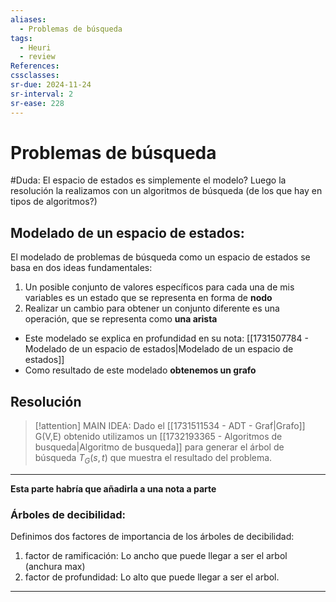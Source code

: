```yaml
---
aliases:
  - Problemas de búsqueda
tags:
  - Heuri
  - review
References: 
cssclasses:
sr-due: 2024-11-24
sr-interval: 2
sr-ease: 228
---
```

# Problemas de búsqueda
#Duda: El espacio de estados es simplemente el modelo? Luego la resolución la realizamos con un algoritmos de búsqueda (de los que hay en tipos de algoritmos?)

## Modelado de un espacio de estados:
El modelado de problemas de búsqueda como un espacio de estados se basa en dos ideas fundamentales: 

1. Un posible conjunto de valores específicos para cada una  de mis variables es un estado que se representa en forma de **nodo**
2. Realizar un cambio para obtener un conjunto diferente es una operación, que se representa como **una arista**
+ Este modelado se explica en profundidad en su nota: [[1731507784 - Modelado de un espacio de estados|Modelado de un espacio de estados]]
+ Como resultado de este modelado **obtenemos un grafo**
##  Resolución
> [!attention] MAIN IDEA: 
> Dado el [[1731511534 - ADT - Graf|Grafo]] G(V,E) obtenido utilizamos un [[1732193365 - Algoritmos de busqueda|Algoritmo de busqueda]] para generar el árbol de búsqueda $T_G(s,t)$ que muestra el resultado del problema. 
> 

*** 
**Esta parte habría que añadirla a una nota a parte**
### Árboles de decibilidad:
Definimos dos factores de importancia de los árboles de decibilidad:
1.  factor de ramificación: Lo ancho que puede llegar a ser el arbol (anchura max)
2. factor de profundidad: Lo alto que puede llegar a ser el arbol. 

***